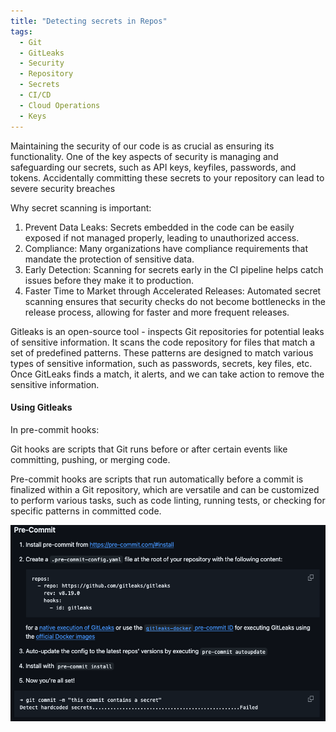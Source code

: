```yaml
---
title: "Detecting secrets in Repos"
tags:
  - Git
  - GitLeaks
  - Security
  - Repository
  - Secrets
  - CI/CD
  - Cloud Operations
  - Keys
---
```

Maintaining the security of our code is as crucial as ensuring its functionality. One of the key aspects of security is managing and safeguarding our secrets, such as API keys, keyfiles, passwords, and tokens. Accidentally committing these secrets to your repository can lead to severe security breaches

Why secret scanning is important:

1. Prevent Data Leaks: Secrets embedded in the code can be easily exposed if not managed properly, leading to unauthorized access.
2. Compliance: Many organizations have compliance requirements that mandate the protection of sensitive data.
3. Early Detection: Scanning for secrets early in the CI pipeline helps catch issues before they make it to production.
4. Faster Time to Market through Accelerated Releases: Automated secret scanning ensures that security checks do not become bottlenecks in the release process, allowing for faster and more frequent releases.

Gitleaks is an open-source tool - inspects Git repositories for potential leaks of sensitive information. It scans the code repository for files that match a set of predefined patterns. These patterns are designed to match various types of sensitive information, such as passwords, secrets, key files, etc. Once GitLeaks finds a match, it alerts, and we can take action to remove the sensitive information.

#### Using Gitleaks 

In pre-commit hooks:

Git hooks are scripts that Git runs before or after certain events like committing, pushing, or merging code.

Pre-commit hooks are scripts that run automatically before a commit is finalized within a Git repository, which are versatile and can be customized to perform various tasks, such as code linting, running tests, or checking for specific patterns in committed code.

![Pre Commit Hook](/assets/precommit.png)
